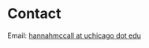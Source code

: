 # Contact

Email: <a href="mailto:hannahmccall at uchicago dot edu">hannahmccall at uchicago dot edu</a>

